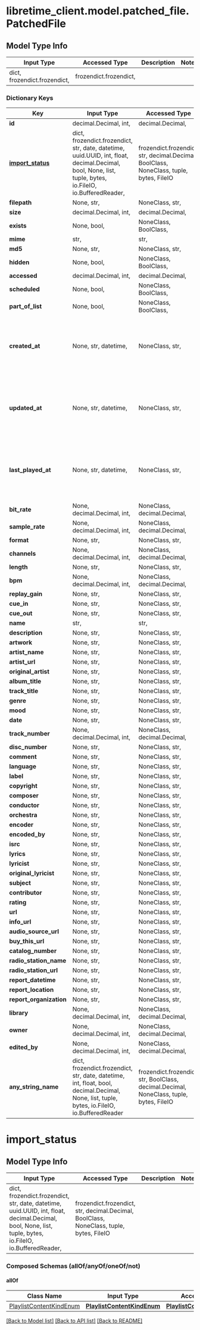 # libretime_client.model.patched_file.PatchedFile

## Model Type Info
Input Type | Accessed Type | Description | Notes
------------ | ------------- | ------------- | -------------
dict, frozendict.frozendict,  | frozendict.frozendict,  |  | 

### Dictionary Keys
Key | Input Type | Accessed Type | Description | Notes
------------ | ------------- | ------------- | ------------- | -------------
**id** | decimal.Decimal, int,  | decimal.Decimal,  |  | [optional] 
**[import_status](#import_status)** | dict, frozendict.frozendict, str, date, datetime, uuid.UUID, int, float, decimal.Decimal, bool, None, list, tuple, bytes, io.FileIO, io.BufferedReader,  | frozendict.frozendict, str, decimal.Decimal, BoolClass, NoneClass, tuple, bytes, FileIO |  | [optional] 
**filepath** | None, str,  | NoneClass, str,  |  | [optional] 
**size** | decimal.Decimal, int,  | decimal.Decimal,  |  | [optional] 
**exists** | None, bool,  | NoneClass, BoolClass,  |  | [optional] 
**mime** | str,  | str,  |  | [optional] 
**md5** | None, str,  | NoneClass, str,  |  | [optional] 
**hidden** | None, bool,  | NoneClass, BoolClass,  |  | [optional] 
**accessed** | decimal.Decimal, int,  | decimal.Decimal,  |  | [optional] 
**scheduled** | None, bool,  | NoneClass, BoolClass,  |  | [optional] 
**part_of_list** | None, bool,  | NoneClass, BoolClass,  |  | [optional] 
**created_at** | None, str, datetime,  | NoneClass, str,  |  | [optional] value must conform to RFC-3339 date-time
**updated_at** | None, str, datetime,  | NoneClass, str,  |  | [optional] value must conform to RFC-3339 date-time
**last_played_at** | None, str, datetime,  | NoneClass, str,  |  | [optional] value must conform to RFC-3339 date-time
**bit_rate** | None, decimal.Decimal, int,  | NoneClass, decimal.Decimal,  |  | [optional] 
**sample_rate** | None, decimal.Decimal, int,  | NoneClass, decimal.Decimal,  |  | [optional] 
**format** | None, str,  | NoneClass, str,  |  | [optional] 
**channels** | None, decimal.Decimal, int,  | NoneClass, decimal.Decimal,  |  | [optional] 
**length** | None, str,  | NoneClass, str,  |  | [optional] 
**bpm** | None, decimal.Decimal, int,  | NoneClass, decimal.Decimal,  |  | [optional] 
**replay_gain** | None, str,  | NoneClass, str,  |  | [optional] 
**cue_in** | None, str,  | NoneClass, str,  |  | [optional] 
**cue_out** | None, str,  | NoneClass, str,  |  | [optional] 
**name** | str,  | str,  |  | [optional] 
**description** | None, str,  | NoneClass, str,  |  | [optional] 
**artwork** | None, str,  | NoneClass, str,  |  | [optional] 
**artist_name** | None, str,  | NoneClass, str,  |  | [optional] 
**artist_url** | None, str,  | NoneClass, str,  |  | [optional] 
**original_artist** | None, str,  | NoneClass, str,  |  | [optional] 
**album_title** | None, str,  | NoneClass, str,  |  | [optional] 
**track_title** | None, str,  | NoneClass, str,  |  | [optional] 
**genre** | None, str,  | NoneClass, str,  |  | [optional] 
**mood** | None, str,  | NoneClass, str,  |  | [optional] 
**date** | None, str,  | NoneClass, str,  |  | [optional] 
**track_number** | None, decimal.Decimal, int,  | NoneClass, decimal.Decimal,  |  | [optional] 
**disc_number** | None, str,  | NoneClass, str,  |  | [optional] 
**comment** | None, str,  | NoneClass, str,  |  | [optional] 
**language** | None, str,  | NoneClass, str,  |  | [optional] 
**label** | None, str,  | NoneClass, str,  |  | [optional] 
**copyright** | None, str,  | NoneClass, str,  |  | [optional] 
**composer** | None, str,  | NoneClass, str,  |  | [optional] 
**conductor** | None, str,  | NoneClass, str,  |  | [optional] 
**orchestra** | None, str,  | NoneClass, str,  |  | [optional] 
**encoder** | None, str,  | NoneClass, str,  |  | [optional] 
**encoded_by** | None, str,  | NoneClass, str,  |  | [optional] 
**isrc** | None, str,  | NoneClass, str,  |  | [optional] 
**lyrics** | None, str,  | NoneClass, str,  |  | [optional] 
**lyricist** | None, str,  | NoneClass, str,  |  | [optional] 
**original_lyricist** | None, str,  | NoneClass, str,  |  | [optional] 
**subject** | None, str,  | NoneClass, str,  |  | [optional] 
**contributor** | None, str,  | NoneClass, str,  |  | [optional] 
**rating** | None, str,  | NoneClass, str,  |  | [optional] 
**url** | None, str,  | NoneClass, str,  |  | [optional] 
**info_url** | None, str,  | NoneClass, str,  |  | [optional] 
**audio_source_url** | None, str,  | NoneClass, str,  |  | [optional] 
**buy_this_url** | None, str,  | NoneClass, str,  |  | [optional] 
**catalog_number** | None, str,  | NoneClass, str,  |  | [optional] 
**radio_station_name** | None, str,  | NoneClass, str,  |  | [optional] 
**radio_station_url** | None, str,  | NoneClass, str,  |  | [optional] 
**report_datetime** | None, str,  | NoneClass, str,  |  | [optional] 
**report_location** | None, str,  | NoneClass, str,  |  | [optional] 
**report_organization** | None, str,  | NoneClass, str,  |  | [optional] 
**library** | None, decimal.Decimal, int,  | NoneClass, decimal.Decimal,  |  | [optional] 
**owner** | None, decimal.Decimal, int,  | NoneClass, decimal.Decimal,  |  | [optional] 
**edited_by** | None, decimal.Decimal, int,  | NoneClass, decimal.Decimal,  |  | [optional] 
**any_string_name** | dict, frozendict.frozendict, str, date, datetime, int, float, bool, decimal.Decimal, None, list, tuple, bytes, io.FileIO, io.BufferedReader | frozendict.frozendict, str, BoolClass, decimal.Decimal, NoneClass, tuple, bytes, FileIO | any string name can be used but the value must be the correct type | [optional]

# import_status

## Model Type Info
Input Type | Accessed Type | Description | Notes
------------ | ------------- | ------------- | -------------
dict, frozendict.frozendict, str, date, datetime, uuid.UUID, int, float, decimal.Decimal, bool, None, list, tuple, bytes, io.FileIO, io.BufferedReader,  | frozendict.frozendict, str, decimal.Decimal, BoolClass, NoneClass, tuple, bytes, FileIO |  | 

### Composed Schemas (allOf/anyOf/oneOf/not)
#### allOf
Class Name | Input Type | Accessed Type | Description | Notes
------------- | ------------- | ------------- | ------------- | -------------
[PlaylistContentKindEnum](PlaylistContentKindEnum.md) | [**PlaylistContentKindEnum**](PlaylistContentKindEnum.md) | [**PlaylistContentKindEnum**](PlaylistContentKindEnum.md) |  | 

[[Back to Model list]](../../README.md#documentation-for-models) [[Back to API list]](../../README.md#documentation-for-api-endpoints) [[Back to README]](../../README.md)

